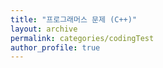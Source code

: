 ```yaml
---
title: "프로그래머스 문제 (C++)"
layout: archive
permalink: categories/codingTest
author_profile: true
---
```

